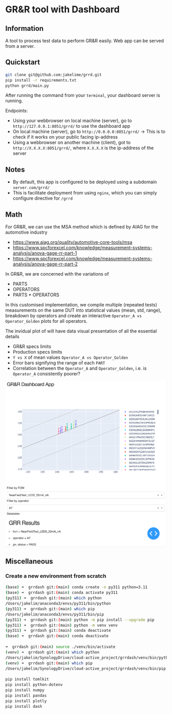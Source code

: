 # GR&R tool with Dashboard

## Information

A tool to process test data to perform GR&R easily.
Web app can be served from a server.

## Quickstart

```bash
git clone git@github.com:jakelime/grrd.git
pip install -r requirements.txt
python grrd/main.py
```

After running the command from your `terminal`, your dashboard server is running.

Endpoints:

- Using your webbrowser on local machine (server), go to `http://127.0.0.1:8051/grrd/` to use the dashboard app
- On local machine (server), go to `http://0.0.0.0:8051/grrd/` -> This is to check if it works on your public facing ip-address
- Using a webbrowser on another machine (client), got to `http://X.X.X.X:8051/grrd/`, where `X.X.X.X` is the ip-address of the server

## Notes

- By default, this app is configured to be deployed using a subdomain `server.com/grrd/`
- This is facilitate deployment from using `nginx`, which you can simply configure directive for `/grrd`

## Math

For GR&R, we can use the MSA method which is defined by AIAG for the automotive industry

- https://www.aiag.org/quality/automotive-core-tools/msa
- https://www.spcforexcel.com/knowledge/measurement-systems-analysis/anova-gage-rr-part-1
- https://www.spcforexcel.com/knowledge/measurement-systems-analysis/anova-gage-rr-part-2

In GR&R, we are concerned with the variations of

- PARTS
- OPERATORS
- PARTS \* OPERATORS

In this customised implementation, we compile multiple (repeated tests) measurements on the same
DUT into statistical values (mean, std, range), breakdown by operators and create an interactive
`Operator_A vs Operator_Golden` plots for all operators.

The invidual plot of will have data visual presentation of all the essential details

- GR&R specs limits
- Production specs limits
- `Y vs X` of mean values `Operator_A vs Operator_Golden`
- Error bars signifying the range of each `PART`
- Correlation between the `Operator_A` and `Operator_Golden`, i.e. is
  `Operator_A` consistently poorer?

![Screenshot of webapp](images/screenshot01.png "Screenshot of webapp")

## Miscellaneous

### Create a new environment from scratch

```bash
(base) ➜  grrdash git:(main) conda create -n py311 python=3.11
(base) ➜  grrdash git:(main) conda activate py311
(py311) ➜  grrdash git:(main) which python
/Users/jakelim/anaconda3/envs/py311/bin/python
(py311) ➜  grrdash git:(main) which pip
/Users/jakelim/anaconda3/envs/py311/bin/pip
(py311) ➜  grrdash git:(main) python -m pip install --upgrade pip
(py311) ➜  grrdash git:(main) python -m venv venv
(py311) ➜  grrdash git:(main) conda deactivate
(base) ➜  grrdash git:(main) conda deactivate

➜  grrdash git:(main) source ./venv/bin/activate
(venv) ➜  grrdash git:(main) which python
/Users/jakelim/SynologyDrive/cloud-active_project/grrdash/venv/bin/python
(venv) ➜  grrdash git:(main) which pip
/Users/jakelim/SynologyDrive/cloud-active_project/grrdash/venv/bin/pip

pip install tomlkit
pip install python-dotenv
pip install numpy
pip install pandas
pip install plotly
pip install dash

```
